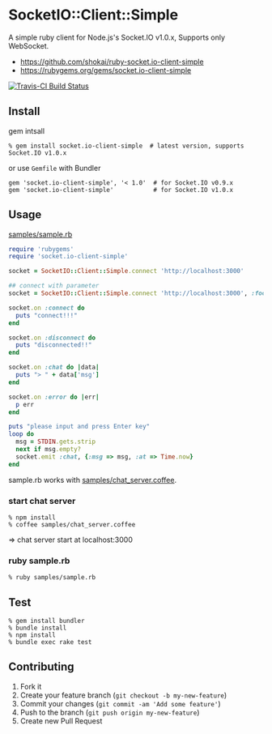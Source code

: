 # SocketIO::Client::Simple
A simple ruby client for Node.js's Socket.IO v1.0.x, Supports only WebSocket.

- https://github.com/shokai/ruby-socket.io-client-simple
- https://rubygems.org/gems/socket.io-client-simple

[![Travis-CI Build Status](https://travis-ci.org/shokai/ruby-socket.io-client-simple.png?branch=master)](https://travis-ci.org/shokai/ruby-socket.io-client-simple)

## Install

gem intsall

    % gem install socket.io-client-simple  # latest version, supports Socket.IO v1.0.x


or use `Gemfile` with Bundler

    gem 'socket.io-client-simple', '< 1.0'  # for Socket.IO v0.9.x
    gem 'socket.io-client-simple'           # for Socket.IO v1.0.x


## Usage

[samples/sample.rb](https://github.com/shokai/ruby-socket.io-client-simple/blob/master/samples/sample.rb)
```ruby
require 'rubygems'
require 'socket.io-client-simple'

socket = SocketIO::Client::Simple.connect 'http://localhost:3000'

## connect with parameter
socket = SocketIO::Client::Simple.connect 'http://localhost:3000', :foo => "bar"

socket.on :connect do
  puts "connect!!!"
end

socket.on :disconnect do
  puts "disconnected!!"
end

socket.on :chat do |data|
  puts "> " + data['msg']
end

socket.on :error do |err|
  p err
end

puts "please input and press Enter key"
loop do
  msg = STDIN.gets.strip
  next if msg.empty?
  socket.emit :chat, {:msg => msg, :at => Time.now}
end
```

sample.rb works with [samples/chat_server.coffee](https://github.com/shokai/ruby-socket.io-client-simple/blob/master/samples/chat_server.coffee).

### start chat server

    % npm install
    % coffee samples/chat_server.coffee

=> chat server start at localhost:3000


### ruby sample.rb

    % ruby samples/sample.rb

## Test

    % gem install bundler
    % bundle install
    % npm install
    % bundle exec rake test


## Contributing

1. Fork it
2. Create your feature branch (`git checkout -b my-new-feature`)
3. Commit your changes (`git commit -am 'Add some feature'`)
4. Push to the branch (`git push origin my-new-feature`)
5. Create new Pull Request
